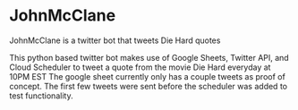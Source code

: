 # JohnMcClane
JohnMcClane is a twitter bot that tweets Die Hard quotes

This python based twitter bot makes use of Google Sheets, Twitter API, and Cloud Scheduler to tweet a quote from the movie Die Hard everyday at 10PM EST
The google sheet currently only has a couple tweets as proof of concept. The first few tweets were sent before the scheduler was added to test functionality.
